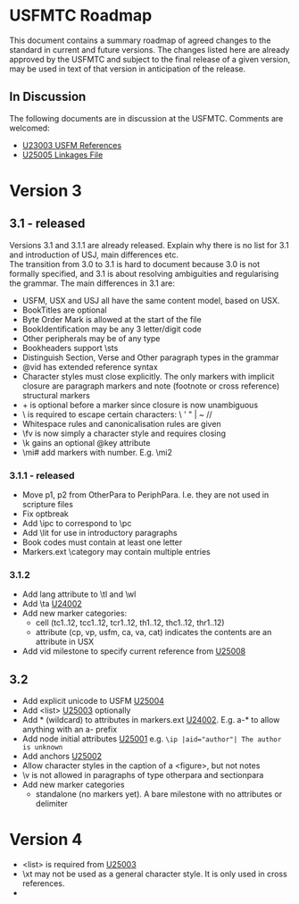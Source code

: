 # USFMTC Roadmap

This document contains a summary roadmap of agreed changes to the standard in current and future versions. The changes listed here are already approved by the USFMTC and subject to the final release of a given version, may be used in text of that version in anticipation of the release.

## In Discussion

The following documents are in discussion at the USFMTC. Comments are welcomed:

- [U23003 USFM References](https://docs.google.com/document/d/1U0CrIJkU4h4pPOhhifN1y-HJU5f5r6nGD6d2rLuMeeM/edit?tab=t.0)  
- [U25005 Linkages File](https://docs.google.com/document/d/1laqLE89qIal8i1GgoaCtZfW_ltSc0cqoFrPIq7bAZvY/edit)

# Version 3

## 3.1 \- released

Versions 3.1 and 3.1.1 are already released. Explain why there is no list for 3.1 and introduction of USJ, main differences etc.  
The transition from 3.0 to 3.1 is hard to document because 3.0 is not formally specified, and 3.1 is about resolving ambiguities and regularising the grammar. The main differences in 3.1 are:

- USFM, USX and USJ all have the same content model, based on USX.  
- BookTitles are optional  
- Byte Order Mark is allowed at the start of the file  
- BookIdentification may be any 3 letter/digit code  
- Other peripherals may be of any type  
- Bookheaders support \\sts  
- Distinguish Section, Verse and Other paragraph types in the grammar  
- @vid has extended reference syntax  
- Character styles must close explicitly. The only markers with implicit closure are paragraph markers and note (footnote or cross reference) structural markers  
- \+ is optional before a marker since closure is now unambiguous  
- \\ is required to escape certain characters: \\ ' " | \~ //  
- Whitespace rules and canonicalisation rules are given  
- \\fv is now simply a character style and requires closing
- \\k gains an optional @key attribute
- \\mi# add markers with number. E.g. \\mi2

### 3.1.1 \- released

- Move p1, p2 from OtherPara to PeriphPara. I.e. they are not used in scripture files  
- Fix optbreak  
- Add \\ipc to correspond to \\pc  
- Add \\lit for use in introductory paragraphs  
- Book codes must contain at least one letter  
- Markers.ext \\category may contain multiple entries

### 3.1.2

- Add lang attribute to \\tl and \\wl  
- Add \\ta [U24002](https://github.com/usfm-bible/tcdocs/blob/main/proposals/2024/U24002%20Textual%20Alternatives.md)  
- Add new marker categories:  
  * cell (tc1..12, tcc1..12, tcr1..12, th1..12, thc1..12, thr1..12)  
  * attribute (cp, vp, usfm, ca, va, cat) indicates the contents are an attribute in USX  
- Add vid milestone to specify current reference from [U25008](https://github.com/usfm-bible/tcdocs/blob/main/proposals/2025/U25008%20vid.md)

## 3.2

- Add explicit unicode to USFM [U25004](https://github.com/usfm-bible/tcdocs/blob/main/proposals/2025/U25004%20Explicit%20Unicode.md)  
- Add \<list\> [U25003](https://github.com/usfm-bible/tcdocs/blob/main/proposals/2025/U25003%20Lists%20and%20Tables.md) optionally  
- Add \* (wildcard) to attributes in markers.ext [U24002](https://github.com/usfm-bible/tcdocs/blob/main/proposals/2024/U24002%20Textual%20Alternatives.md). E.g. a-\* to allow anything with an a- prefix  
- Add node initial attributes [U25001](https://github.com/usfm-bible/tcdocs/blob/main/proposals/2025/U25001%20Attributes.md) e.g. `\ip |aid="author"| The author is unknown`   
- Add anchors [U25002](https://github.com/usfm-bible/tcdocs/blob/main/proposals/2025/U25002%20Anchors.md)  
- Allow character styles in the caption of a \<figure\>, but not notes  
- \\v is not allowed in paragraphs of type otherpara and sectionpara  
- Add new marker categories  
  * standalone (no markers yet). A bare milestone with no attributes or delimiter

# Version 4

- \<list\> is required from [U25003](https://github.com/usfm-bible/tcdocs/blob/main/proposals/2025/U25003%20Lists%20and%20Tables.md)  
- \\xt may not be used as a general character style. It is only used in cross references.  
- 
